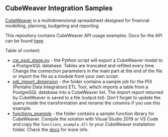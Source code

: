 ## CubeWeaver Integration Samples

[CubeWeaver](https://cubeweaver.com/) is a multidimensional spreadsheet designed for financial modelling, planning, budgeting and reporting.

This repository contains CubeWeaver API usage examples. Docs for the API can be found [here](https://cubeweaver.com/docs_documentation#developer-api).

Table of content:

- [cw_psql_stage.py](cw_psql_stage.py) - the Python script will export a CubeWeaver model to a PostgreSQL database. Tables are truncated and refilled every time. Change the connection parameters in the main part at the end of the file or import the file as a module from your own script.
- [pdi_import_dimension](pdi_import_dimension) - the folder contains a sample job for the PDI (Pentaho Data Integration) ETL Tool, which imports a table from a PostgreSQL database into a CubeWeaver list. The import report returned by CubeWeaver is saved to a file (output.txt). Don't forget to update the query inside the transformation and rename the columns if you use this example.
- [functions_example](functions_example) - the folder contains a sample function library for CubeWeaver. Compile the solution with Visual Studio 2019 or VS Code and copy the `functions_example.dll` to your CubeWeaver installation folder. Check the [docs](https://cubeweaver.com/docs_documentation#user-functions) for more info.
